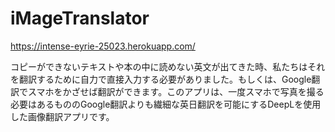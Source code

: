 # iMageTranslator

https://intense-eyrie-25023.herokuapp.com/

<p>コピーができないテキストや本の中に読めない英文が出てきた時、私たちはそれを翻訳するために自力で直接入力する必要がありました。もしくは、Google翻訳でスマホをかざせば翻訳ができます。このアプリは、一度スマホで写真を撮る必要はあるもののGoogle翻訳よりも繊細な英日翻訳を可能にするDeepLを使用した画像翻訳アプリです。</p>
